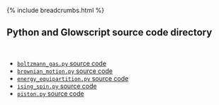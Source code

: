 {% include breadcrumbs.html %}

## Python and Glowscript source code directory
<div class="header_line"><br/></div>

- [`boltzmann_gas.py` source code](boltzmann_gas.py)
- [`brownian_motion.py` source code](brownian_motion.py)
- [`energy_equipartition.py` source code](energy_equipartition.py)
- [`ising_spin.py` source code](ising_spin.py)
- [`piston.py` source code](piston.py)


